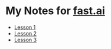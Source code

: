 # My Notes for [fast.ai](fast.ai)

- [Lesson 1](one.md)
- [Lesson 2](two.md)
- [Lesson 3](three.md)
